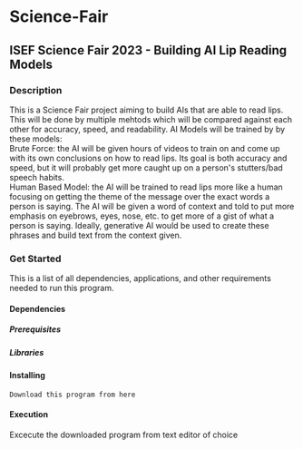 # Science-Fair

## ISEF Science Fair 2023 - Building AI Lip Reading Models

### Description
This is a Science Fair project aiming to build AIs that are able to read lips. This will be done by multiple mehtods which will be compared against each other for accuracy, speed, and readability. AI Models will be trained by by these models:  
    Brute Force: the AI will be given hours of videos to train on and come up with its own conclusions on how to read lips. Its goal is both accuracy and speed, but it will probably get more caught up on a person's stutters/bad speech habits.  
    Human Based Model: the AI will be trained to read lips more like a human focusing on getting the theme of the message over the exact words a person is saying. The AI will be given a word of context and told to put more emphasis on eyebrows, eyes, nose, etc. to get more of a gist of what a person is saying. Ideally, generative AI would be used to create these phrases and build text from the context given.

### Get Started
This is a list of all dependencies, applications, and other requirements needed to run this program.
#### Dependencies
##### Prerequisites
##### Libraries
#### Installing
    Download this program from here
#### Execution
Excecute the downloaded program from text editor of choice


